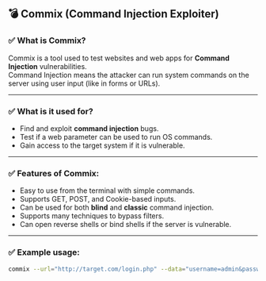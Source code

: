 ## 💣 Commix (Command Injection Exploiter)

### ✅ What is Commix?
Commix is a tool used to test websites and web apps for **Command Injection** vulnerabilities.  
Command Injection means the attacker can run system commands on the server using user input (like in forms or URLs).

---

### ✅ What is it used for?
- Find and exploit **command injection** bugs.  
- Test if a web parameter can be used to run OS commands.  
- Gain access to the target system if it is vulnerable.

---

### ✅ Features of Commix:
- Easy to use from the terminal with simple commands.  
- Supports GET, POST, and Cookie-based inputs.  
- Can be used for both **blind** and **classic** command injection.  
- Supports many techniques to bypass filters.  
- Can open reverse shells or bind shells if the server is vulnerable.

---

### ✅ Example usage:
```bash
commix --url="http://target.com/login.php" --data="username=admin&password=123" --technique=CMD

